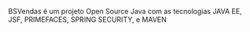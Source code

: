 BSVendas é um projeto Open Source  Java com as tecnologias JAVA EE, JSF, PRIMEFACES, SPRING SECURITY,  e MAVEN
